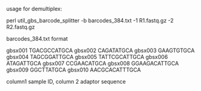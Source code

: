 usage for demultiplex:

perl util_gbs_barcode_splitter -b barcodes_384.txt -1 R1.fastq.gz -2 R2.fastq.gz

barcodes_384.txt format

gbsx001	TGACGCCATGCA
gbsx002	CAGATATGCA
gbsx003	GAAGTGTGCA
gbsx004	TAGCGGATTGCA
gbsx005	TATTCGCATTGCA
gbsx006	ATAGATTGCA
gbsx007	CCGAACATGCA
gbsx008	GGAAGACATTGCA
gbsx009	GGCTTATGCA
gbsx010	AACGCACATTTGCA

column1 sample ID, column 2 adaptor sequence
